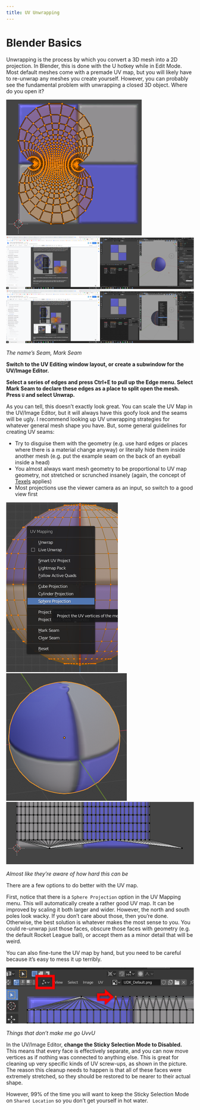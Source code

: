 ```yaml
---
title: UV Unwrapping
---
```

# Blender Basics

Unwrapping is the process by which you convert a 3D mesh into a 2D projection. In Blender, this is done with the U hotkey while in Edit Mode. Most default meshes come with a premade UV map, but you will likely have to re-unwrap any meshes you create yourself. However, you can probably see the fundamental problem with unwrapping a closed 3D object. Where do you open it?

![alt text](../../.vuepress/public/images/image110.png)![alt text](../../.vuepress/public/images/image86.png)![alt text](../../.vuepress/public/images/image227.png)

*The name’s Seam, Mark Seam*

**Switch to the UV Editing window layout, or create a subwindow for the UV/Image Editor.**

**Select a series of edges and press Ctrl+E to pull up the Edge menu. Select Mark Seam to declare these edges as a place to split open the mesh. Press `U` and select Unwrap.**

As you can tell, this doesn’t exactly look great. You can scale the UV Map in the UV/Image Editor, but it will always have this goofy look and the seams will be ugly. I recommend looking up UV unwrapping strategies for whatever general mesh shape you have. But, some general guidelines for creating UV seams:

- Try to disguise them with the geometry (e.g. use hard edges or places where there is a material change anyway) or literally hide them inside another mesh (e.g. put the example seam on the back of an eyeball inside a head)
- You almost always want mesh geometry to be proportional to UV map geometry, not stretched or scrunched insanely (again, the concept of [Texels](texels) applies)
- Most projections use the viewer camera as an input, so switch to a good view first

![alt text](../../.vuepress/public/images/image107.png)![alt text](../../.vuepress/public/images/image16.png)![alt text](../../.vuepress/public/images/image70.png)

*Almost like they’re aware of how hard this can be*

There are a few options to do better with the UV map.

First, notice that there is a `Sphere Projection` option in the UV Mapping menu. This will automatically create a rather good UV map. It can be improved by scaling it both larger and wider. However, the north and south poles look wacky. If you don’t care about those, then you’re done. Otherwise, the best solution is whatever makes the most sense to you. You could re-unwrap just those faces, obscure those faces with geometry (e.g. the default Rocket League ball), or accept them as a minor detail that will be weird.

You can also fine-tune the UV map by hand, but you need to be careful because it’s easy to mess it up terribly.

![alt text](../../.vuepress/public/images/image30.png)

*Things that don’t make me go UvvU*

In the UV/Image Editor, **change the Sticky Selection Mode to Disabled.** This means that every face is effectively separate, and you can now move vertices as if nothing was connected to anything else. This is great for cleaning up very specific kinds of UV screw-ups, as shown in the picture. The reason this cleanup needs to happen is that all of these faces were extremely stretched, so they should be restored to be nearer to their actual shape.

However, 99% of the time you will want to keep the Sticky Selection Mode on `Shared Location` so you don’t get yourself in hot water.